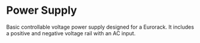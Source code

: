 # Power Supply

Basic controllable voltage power supply designed for a Eurorack. It includes a positive and negative voltage rail with an AC input.

